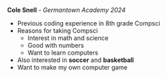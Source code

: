 **Cole Snell** - *Germantown Academy 2024*
- Previous coding experience in 8th grade Compsci
- Reasons for taking Compsci
    - Interest in math and science
    - Good with numbers
    - Want to learn computers
- Also interested in **soccer** and **basketball**
- Want to make my own computer game

<!---
csnel24/csnel24 is a ✨ special ✨ repository because its `README.md` (this file) appears on your GitHub profile.
You can click the Preview link to take a look at your changes.
--->
